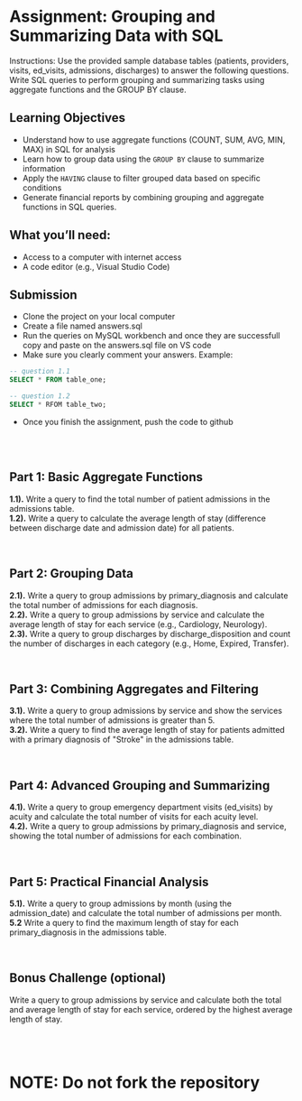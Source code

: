# Assignment: Grouping and Summarizing Data with SQL
Instructions: Use the provided sample database tables (patients, providers, visits, ed_visits, admissions, discharges) to answer the following questions. Write SQL queries to perform grouping and summarizing tasks using aggregate functions and the GROUP BY clause.

## Learning Objectives
- Understand how to use aggregate functions (COUNT, SUM, AVG, MIN, MAX) in SQL for analysis
- Learn how to group data using the ```GROUP BY``` clause to summarize information
- Apply the ```HAVING``` clause to filter grouped data based on specific conditions
- Generate financial reports by combining grouping and aggregate functions in SQL queries.

## What you’ll need:
- Access to a computer with internet access
- A code editor (e.g., Visual Studio Code)

## Submission
- Clone the project on your local computer
- Create a file named answers.sql
- Run the queries on MySQL workbench and once they are successfull copy and paste on the answers.sql file on VS code
- Make sure you clearly comment your answers. Example:
```sql
-- question 1.1
SELECT * FROM table_one;

-- question 1.2
SELECT * RFOM table_two;
```
- Once you finish the assignment, push the code to github

<br/><br/>
## Part 1: Basic Aggregate Functions
**1.1).** Write a query to find the total number of patient admissions in the admissions table.<br/>
**1.2).** Write a query to calculate the average length of stay (difference between discharge date and admission date) for all patients.

<br/>

## Part 2: Grouping Data
**2.1).** Write a query to group admissions by primary_diagnosis and calculate the total number of admissions for each diagnosis.<br/>
**2.2).** Write a query to group admissions by service and calculate the average length of stay for each service (e.g., Cardiology, Neurology).<br/>
**2.3).** Write a query to group discharges by discharge_disposition and count the number of discharges in each category (e.g., Home, Expired, Transfer).

<br/>

## Part 3: Combining Aggregates and Filtering
**3.1).** Write a query to group admissions by service and show the services where the total number of admissions is greater than 5.<br/>
**3.2).** Write a query to find the average length of stay for patients admitted with a primary diagnosis of "Stroke" in the admissions table.

<br/>

## Part 4: Advanced Grouping and Summarizing
**4.1).** Write a query to group emergency department visits (ed_visits) by acuity and calculate the total number of visits for each acuity level.<br/>
**4.2).** Write a query to group admissions by primary_diagnosis and service, showing the total number of admissions for each combination.

<br/>

## Part 5: Practical Financial Analysis
**5.1).** Write a query to group admissions by month (using the admission_date) and calculate the total number of admissions per month.<br/>
**5.2** Write a query to find the maximum length of stay for each primary_diagnosis in the admissions table.

<br/>

## Bonus Challenge (optional)
Write a query to group admissions by service and calculate both the total and average length of stay for each service, ordered by the highest average length of stay.

<br/><br/>
# NOTE: Do not fork the repository
